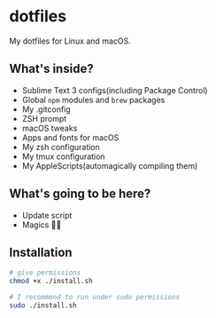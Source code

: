 # dotfiles
My dotfiles for Linux and macOS.

## What's inside?
- Sublime Text 3 configs(including Package Control)
- Global `npm` modules and `brew` packages
- My .gitconfig
- ZSH prompt
- macOS tweaks
- Apps and fonts for macOS
- My zsh configuration
- My tmux configuration
- My AppleScripts(automagically compiling them)

## What's going to be here?
- Update script
- Magics 🎩✨

## Installation
```bash
# give permissions
chmod +x ./install.sh

# I recommend to run under sudo permissions
sudo ./install.sh
```